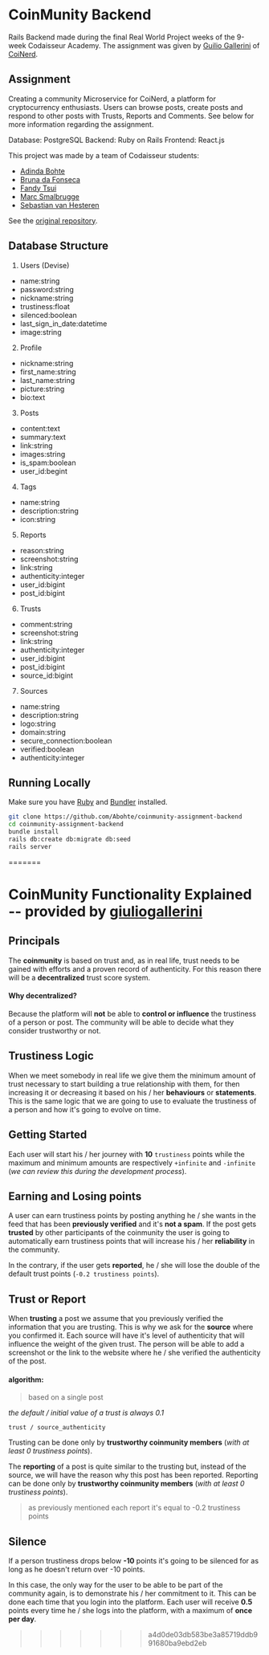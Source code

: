# CoinMunity Backend

Rails Backend made during the final Real World Project weeks of the 9-week Codaisseur Academy. The assignment was given by [Guilio Gallerini](http://www.giuliogallerini.com/) of [CoiNerd](https://twitter.com/coinerdofficial).

## Assignment

Creating a community Microservice for CoiNerd, a platform for cryptocurrency enthusiasts. Users can browse posts, create posts and respond to other posts with Trusts, Reports and Comments. See below for more information regarding the assignment.

Database: PostgreSQL
Backend: Ruby on Rails
Frontend: React.js

This project was made by a team of Codaisseur students:
* [Adinda Bohte](https://github.com/Abohte)
* [Bruna da Fonseca](https://github.com/brunadafonseca)
* [Fandy Tsui](https://github.com/fandytcc)
* [Marc Smalbrugge](https://github.com/PamperBoy)
* [Sebastian van Hesteren](https://github.com/svanhesteren)

See the [original repository](https://github.com/Abohte/coinmunity-assignment-backend).

## Database Structure

1. Users (Devise)
  * name:string
  * password:string
  * nickname:string
  * trustiness:float
  * silenced:boolean
  * last_sign_in_date:datetime
  * image:string

2. Profile
  * nickname:string
  * first_name:string
  * last_name:string
  * picture:string
  * bio:text

3. Posts
  * content:text
  * summary:text
  * link:string
  * images:string
  * is_spam:boolean
  * user_id:begint

4. Tags
  * name:string
  * description:string
  * icon:string

5. Reports
  * reason:string
  * screenshot:string
  * link:string
  * authenticity:integer
  * user_id:bigint
  * post_id:bigint

6. Trusts
  * comment:string
  * screenshot:string
  * link:string
  * authenticity:integer
  * user_id:bigint
  * post_id:bigint
  * source_id:bigint

7. Sources
  * name:string
  * description:string
  * logo:string
  * domain:string
  * secure_connection:boolean
  * verified:boolean
  * authenticity:integer

## Running Locally

Make sure you have [Ruby](https://www.ruby-lang.org/en/) and [Bundler](http://bundler.io/) installed.

```bash
git clone https://github.com/Abohte/coinmunity-assignment-backend
cd coinmunity-assignment-backend
bundle install
rails db:create db:migrate db:seed
rails server
```

=======

# CoinMunity Functionality Explained -- provided by [giuliogallerini](https://github.com/giuliogallerini)

## Principals

The **coinmunity** is based on trust and, as in real life, trust needs to be
gained with efforts and a proven record of authenticity. For this reason there
will be a **decentralized** trust score system.

#### Why decentralized?

Because the platform will **not** be able to **control or influence** the trustiness of
a person or post. The community will be able to decide what they consider
trustworthy or not.

## Trustiness Logic

When we meet somebody in real life we give them the minimum amount of trust necessary
to start building a true relationship with them, for then increasing it or decreasing
it based on his / her **behaviours** or **statements**. This is the same logic that we are
going to use to evaluate the trustiness of a person and how it's going to evolve on time.

## Getting Started

Each user will start his / her journey with **10** `trustiness` points while the
maximum and minimum amounts are respectively `+infinite` and `-infinite` (*we can
review this during the development process*).

## Earning and Losing points

A user can earn trustiness points by posting anything he / she wants in the feed
that has been **previously verified** and it's **not a spam**. If the post gets
**trusted** by other participants of the coinmunity the user is going to automatically
earn trustiness points that will increase his / her **reliability** in the community.

In the contrary, if the user gets **reported**, he / she will lose the double of
the default trust points (`-0.2 trustiness points`).

## Trust or Report

When **trusting** a post we assume that you previously verified the information
that you are trusting. This is why we ask for the **source** where you
confirmed it. Each source will have it's level of authenticity that will influence the
weight of the given trust. The person will be able to add a screenshot or the link to the website
where he / she verified the authenticity of the post.

#### algorithm:

> based on a single post

*the default / initial value of a trust is always 0.1*

`trust / source_authenticity`

Trusting can be done only by **trustworthy coinmunity members** (*with at least 0
trustiness points*).


The **reporting** of a post is quite similar to the trusting but, instead
of the source, we will have the reason why this post has been reported.
Reporting can be done only by **trustworthy coinmunity members** (*with at least 0
trustiness points*).

> as previously mentioned each report it's equal to -0.2 trustiness points

## Silence

If a person trustiness drops below **-10** points it's going to be silenced for
as long as he doesn't return over -10 points.

In this case, the only way for the user to be able to be part of the community again,
is to demonstrate his / her commitment to it. This can be done each time that you login
into the platform. Each user will receive **0.5** points every time he / she logs into the
platform, with a maximum of **once per day**.
>>>>>>> a4d0de03db583be3a85719ddb991680ba9ebd2eb
